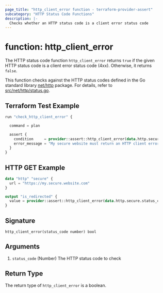 ```yaml
---
page_title: "http_client_error function - terraform-provider-assert"
subcategory: "HTTP Status Code Functions"
description: |-
  Checks whether an HTTP status code is a client error status code
---
```


# function: http_client_error



The HTTP status code function `http_client_error` returns `true` if the given HTTP status code is a client error status code (4xx). Otherwise, it returns `false`.

This function checks against the HTTP status codes defined in the Go standard library [net/http](https://golang.org/pkg/net/http/) package. For details, refer to [src/net/http/status.go](https://cs.opensource.google/go/go/+/refs/tags/go1.23.1:src/net/http/status.go;l=9).

## Terraform Test Example

```terraform
run "check_http_client_error" {

  command = plan

  assert {
    condition     = provider::assert::http_client_error(data.http.secured.status_code)
    error_message = "My secure website must return an HTTP client error status code"
  }
}
```

## HTTP GET Example

```terraform
data "http" "secure" {
  url = "https://my.secure.website.com"
}

output "is_redirected" {
  value = provider::assert::http_client_error(data.http.secure.status_code)
}
```

## Signature

<!-- signature generated by tfplugindocs -->
```text
http_client_error(status_code number) bool
```

## Arguments

<!-- arguments generated by tfplugindocs -->
1. `status_code` (Number) The HTTP status code to check


## Return Type

The return type of `http_client_error` is a boolean.
